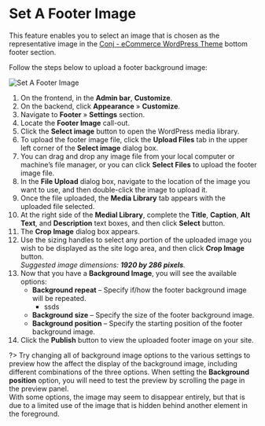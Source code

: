# Set A Footer Image

This feature enables you to select an image that is chosen as the representative image in the [Conj - eCommerce WordPress Theme](https://themeforest.net/item/conj-ecommerce-wordpress-theme/21935639?ref=mypreview) bottom footer section.

Follow the steps below to upload a footer background image:

![Set A Footer Image](img/upload-footer-image.jpg)

1. On the frontend, in the **Admin bar**, **Customize**.
2. On the backend, click **Appearance** » **Customize**.
3. Navigate to **Footer** » **Settings** section.
4. Locate the **Footer Image** call-out.
5. Click the **Select image** button to open the WordPress media library.
6. To upload the footer image file, click the **Upload Files** tab in the upper left corner of the **Select image** dialog box.
7. You can drag and drop any image file from your local computer or machine’s file manager, or you can click **Select Files** to upload the footer image file.
8. In the **File Upload** dialog box, navigate to the location of the image you want to use, and then double-click the image to upload it.
9. Once the file uploaded, the **Media Library** tab appears with the uploaded file selected.
10. At the right side of the **Medial Library**, complete the **Title**, **Caption**, **Alt Text**, and **Description** text boxes, and then click **Select** button.
11. The **Crop Image** dialog box appears.
12. Use the sizing handles to select any portion of the uploaded image you wish to be displayed as the site logo area, and then click **Crop Image** button.<br/>*Suggested image dimensions: **1920 by 286 pixels**.*
13. Now that you have a **Background Image**, you will see the available options:
    * **Background repeat** – Specify if/how the footer background image will be repeated.
      * ssds
    * **Background size** – Specify the size of the footer background image.
    * **Background position** – Specify the starting position of the footer background image.
14. Click the **Publish** button to view the uploaded footer image on your site.

?> Try changing all of background image options to the various settings to preview how the affect the display of the background image, including different combinations of the three options. When setting the **Background position** option, you will need to test the preview by scrolling the page in the preview panel.<br/>With some options, the image may seem to disappear entirely, but that is due to a limited use of the image that is hidden behind another element in the foreground.
